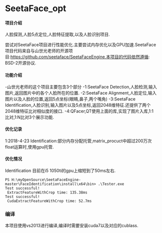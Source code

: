 # SeetaFace_opt

#### 项目介绍
人脸探测,人脸5点定位,人脸特征提取,以及人脸识别项目.

尝试对SeetaFace项目进行性能优化.主要尝试内存优化以及GPU加速.SeetaFace项目代码来自与山世光老师的开源项目:https://github.com/seetaface/SeetaFaceEngine,本项目的代码依然遵循: BSD-2开源协议.


#### 功能介绍
-山世光老师的这个项目主要包含3个部分
-1:SeetaFace Detection,人脸检测,输入图片,返回图片中的各个人脸所在的位置.
-2:SeetaFace Alignment,人脸定位,输入图片以及人脸的位置,返回5点坐标(眼睛,鼻子,两个嘴角)
-3:SeetaFace Identification,人脸识别,输入图片以及5点坐标,返回2048维特征.还提供了两个2048维特征比对相似度的接口.
-4:QFacer,QT使用上面的库,实现了图片入库,1:1比对,1:N比对3个展示功能.



#### 优化记录
1:2018-4-23
Identification:部分内存分配托管,matrix_procuct中超过200万次float运算时,使用gpu托管.

#### 优化情况
Identification 目前在i5 1050ti的gpu上缩短到了50ms左右.

```
PS H:\myOpenSource\SeetaFaceEngine-master\FaceIdentification\install\x64\bin> .\Tester.exe
Test successful!
 ExtractFeatureWithCrop time: 135.38ms
Test successful!
 CudaExtractFeatureWithCrop time: 52.7ms
```


### 编译
本项目使用vs2013进行编译,编译时需要安装cuda7以及对应的cublass.

